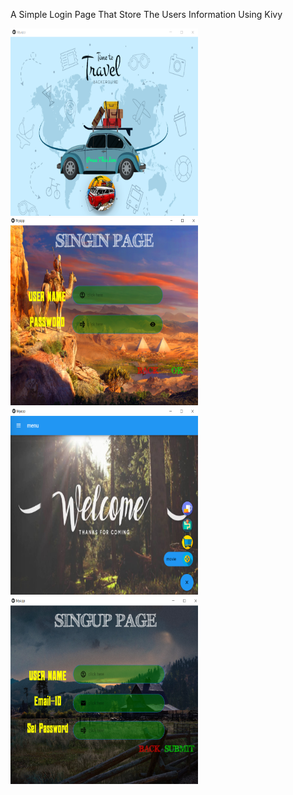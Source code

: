 A Simple Login Page That Store The Users Information Using Kivy

<img src='kivy_login/Annotation 2020-07-05 165434.png' width="300" height="300">

<img src='kivy_login/Annotation 2020-06-17 152236.png' width="300" height="300">

<img src='kivy_login/Annotation 2020-07-05 165512.png' width="300" height="300">

<img src='kivy_login/Annotation 2020-07-05 171337.png' width="300" height="300">
